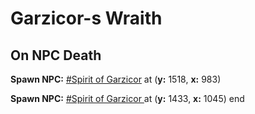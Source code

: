 # Garzicor-s Wraith


## On NPC Death

**Spawn NPC:**  [\#Spirit of Garzicor](/npc/123003) at (**y:** 1518, **x:** 983)

**Spawn NPC:**  [\#Spirit of Garzicor ](/npc/123004) at (**y:** 1433, **x:** 1045)
end